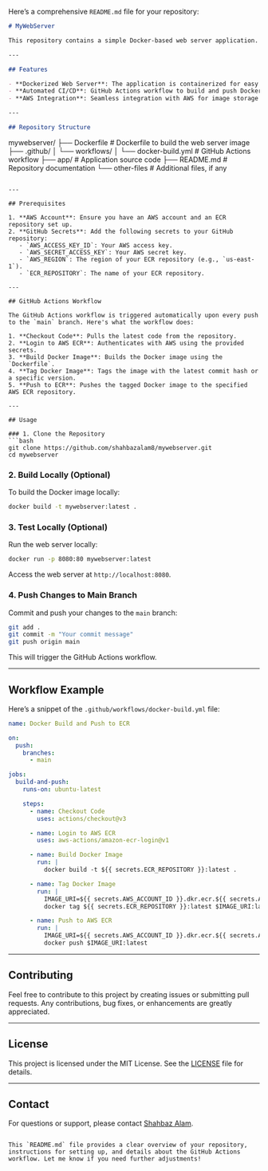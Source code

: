 Here’s a comprehensive `README.md` file for your repository:

```markdown
# MyWebServer

This repository contains a simple Docker-based web server application. It includes a GitHub Actions workflow that automates the process of building the Docker image and pushing it to an AWS Elastic Container Registry (ECR) upon every push to the `main` branch.

---

## Features

- **Dockerized Web Server**: The application is containerized for easy deployment and scalability.
- **Automated CI/CD**: GitHub Actions workflow to build and push Docker images to AWS ECR.
- **AWS Integration**: Seamless integration with AWS for image storage and deployment.

---

## Repository Structure

```
mywebserver/
├── Dockerfile         # Dockerfile to build the web server image
├── .github/
│   └── workflows/
│       └── docker-build.yml  # GitHub Actions workflow
├── app/               # Application source code
├── README.md          # Repository documentation
└── other-files        # Additional files, if any
```

---

## Prerequisites

1. **AWS Account**: Ensure you have an AWS account and an ECR repository set up.
2. **GitHub Secrets**: Add the following secrets to your GitHub repository:
   - `AWS_ACCESS_KEY_ID`: Your AWS access key.
   - `AWS_SECRET_ACCESS_KEY`: Your AWS secret key.
   - `AWS_REGION`: The region of your ECR repository (e.g., `us-east-1`).
   - `ECR_REPOSITORY`: The name of your ECR repository.

---

## GitHub Actions Workflow

The GitHub Actions workflow is triggered automatically upon every push to the `main` branch. Here's what the workflow does:

1. **Checkout Code**: Pulls the latest code from the repository.
2. **Login to AWS ECR**: Authenticates with AWS using the provided secrets.
3. **Build Docker Image**: Builds the Docker image using the `Dockerfile`.
4. **Tag Docker Image**: Tags the image with the latest commit hash or a specific version.
5. **Push to ECR**: Pushes the tagged Docker image to the specified AWS ECR repository.

---

## Usage

### 1. Clone the Repository
```bash
git clone https://github.com/shahbazalam8/mywebserver.git
cd mywebserver
```

### 2. Build Locally (Optional)
To build the Docker image locally:
```bash
docker build -t mywebserver:latest .
```

### 3. Test Locally (Optional)
Run the web server locally:
```bash
docker run -p 8080:80 mywebserver:latest
```
Access the web server at `http://localhost:8080`.

### 4. Push Changes to Main Branch
Commit and push your changes to the `main` branch:
```bash
git add .
git commit -m "Your commit message"
git push origin main
```

This will trigger the GitHub Actions workflow.

---

## Workflow Example

Here’s a snippet of the `.github/workflows/docker-build.yml` file:

```yaml
name: Docker Build and Push to ECR

on:
  push:
    branches:
      - main

jobs:
  build-and-push:
    runs-on: ubuntu-latest

    steps:
      - name: Checkout Code
        uses: actions/checkout@v3

      - name: Login to AWS ECR
        uses: aws-actions/amazon-ecr-login@v1

      - name: Build Docker Image
        run: |
          docker build -t ${{ secrets.ECR_REPOSITORY }}:latest .

      - name: Tag Docker Image
        run: |
          IMAGE_URI=${{ secrets.AWS_ACCOUNT_ID }}.dkr.ecr.${{ secrets.AWS_REGION }}.amazonaws.com/${{ secrets.ECR_REPOSITORY }}
          docker tag ${{ secrets.ECR_REPOSITORY }}:latest $IMAGE_URI:latest

      - name: Push to AWS ECR
        run: |
          IMAGE_URI=${{ secrets.AWS_ACCOUNT_ID }}.dkr.ecr.${{ secrets.AWS_REGION }}.amazonaws.com/${{ secrets.ECR_REPOSITORY }}
          docker push $IMAGE_URI:latest
```

---

## Contributing

Feel free to contribute to this project by creating issues or submitting pull requests. Any contributions, bug fixes, or enhancements are greatly appreciated.

---

## License

This project is licensed under the MIT License. See the [LICENSE](LICENSE) file for details.

---

## Contact

For questions or support, please contact [Shahbaz Alam](mailto:shabazalam8@gmail.com).
```

This `README.md` file provides a clear overview of your repository, instructions for setting up, and details about the GitHub Actions workflow. Let me know if you need further adjustments!